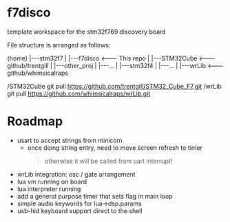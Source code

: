 # f7disco
template workspace for the stm32f769 discovery board

File structure is arranged as follows:

(home)
	|---stm32f7
	|		|---f7disco 	<--- This repo
	|		|---STM32Cube	<--- github/trentgill
	|		|---other_proj
	|		|---...
	|
	|---stm32f4
	|		|---...
	|
	|---wrLib 				<--- github/whimsicalraps

/STM32Cube 	git pull https://github.com/trentgill/STM32_Cube_F7.git
/wrLib 		git pull https://github.com/whimsicalraps/wrLib.git

# Roadmap

- usart to accept strings from minicom
	- once doing string entry, need to move screen refresh to timer
		> otherwise it will be called from uart interrupt!
- wrLib integration: osc / gate arrangement
- lua vm running on board
- lua interpreter running
- add a general purpose timer that sets flag in main loop
- simple audio keywords for lua->dsp.params
- usb-hid keyboard support direct to the shell